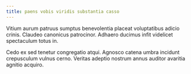 ```yaml
---
title: paens vobis viridis substantia casso
---
```


Vitium aurum patruus sumptus benevolentia placeat voluptatibus adicio crinis. Claudeo canonicus patrocinor. Adhaero ducimus infit videlicet spectaculum totus in.

Cedo ex sed tenetur congregatio atqui. Agnosco catena umbra incidunt crepusculum vulnus cerno. Veritas adeptio nostrum annus auditor avaritia agnitio acquiro.